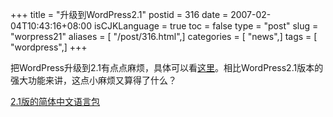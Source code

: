 +++
title = "升级到WordPress2.1"
postid = 316
date = 2007-02-04T10:43:16+08:00
isCJKLanguage = true
toc = false
type = "post"
slug = "worpress21"
aliases = [ "/post/316.html",]
categories = [ "news",]
tags = [ "wordpress",]
+++


把WordPress升级到2.1有点点麻烦，具体可以看[这里](http://www.owind.com/pub/computer/2007/01/24/wordpress-21/)。相比WordPress2.1版本的强大功能来讲，这点小麻烦又算得了什么？

[2.1版的简体中文语言包](http://www.owind.com/WordPress-cn-ZH/)

